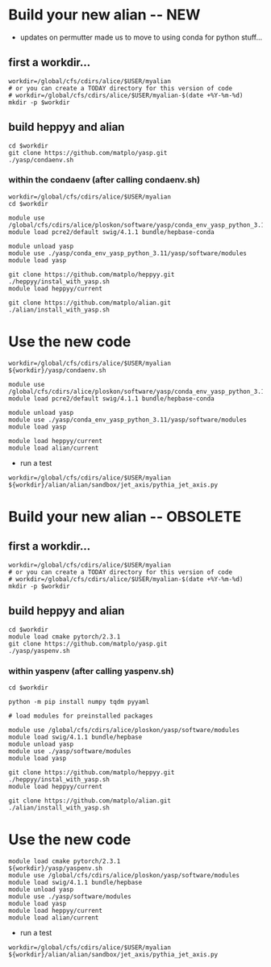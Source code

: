 # Build your new alian -- NEW

- updates on permutter made us to move to using conda for python stuff...

## first a workdir...

```
workdir=/global/cfs/cdirs/alice/$USER/myalian
# or you can create a TODAY directory for this version of code
# workdir=/global/cfs/cdirs/alice/$USER/myalian-$(date +%Y-%m-%d)
mkdir -p $workdir
```

## build heppyy and alian

```
cd $workdir
git clone https://github.com/matplo/yasp.git
./yasp/condaenv.sh
```

### within the condaenv (after calling condaenv.sh)
```
workdir=/global/cfs/cdirs/alice/$USER/myalian
cd $workdir

module use /global/cfs/cdirs/alice/ploskon/software/yasp/conda_env_yasp_python_3.11/yasp/software/modules
module load pcre2/default swig/4.1.1 bundle/hepbase-conda

module unload yasp
module use ./yasp/conda_env_yasp_python_3.11/yasp/software/modules
module load yasp

git clone https://github.com/matplo/heppyy.git
./heppyy/instal_with_yasp.sh
module load heppyy/current

git clone https://github.com/matplo/alian.git
./alian/install_with_yasp.sh
```

# Use the new code

```
workdir=/global/cfs/cdirs/alice/$USER/myalian
${workdir}/yasp/condaenv.sh 

module use /global/cfs/cdirs/alice/ploskon/software/yasp/conda_env_yasp_python_3.11/yasp/software/modules
module load pcre2/default swig/4.1.1 bundle/hepbase-conda

module unload yasp
module use ./yasp/conda_env_yasp_python_3.11/yasp/software/modules
module load yasp

module load heppyy/current
module load alian/current
```

- run a test

```
workdir=/global/cfs/cdirs/alice/$USER/myalian
${workdir}/alian/alian/sandbox/jet_axis/pythia_jet_axis.py
```


# Build your new alian -- OBSOLETE

## first a workdir...

```
workdir=/global/cfs/cdirs/alice/$USER/myalian
# or you can create a TODAY directory for this version of code
# workdir=/global/cfs/cdirs/alice/$USER/myalian-$(date +%Y-%m-%d)
mkdir -p $workdir
```

## build heppyy and alian

```
cd $workdir
module load cmake pytorch/2.3.1
git clone https://github.com/matplo/yasp.git
./yasp/yaspenv.sh 
```

### within yaspenv (after calling yaspenv.sh)
```
cd $workdir

python -m pip install numpy tqdm pyyaml

# load modules for preinstalled packages

module use /global/cfs/cdirs/alice/ploskon/yasp/software/modules
module load swig/4.1.1 bundle/hepbase 
module unload yasp
module use ./yasp/software/modules
module load yasp

git clone https://github.com/matplo/heppyy.git
./heppyy/instal_with_yasp.sh
module load heppyy/current

git clone https://github.com/matplo/alian.git
./alian/install_with_yasp.sh
```

# Use the new code

```
module load cmake pytorch/2.3.1
${workdir}/yasp/yaspenv.sh 
module use /global/cfs/cdirs/alice/ploskon/yasp/software/modules
module load swig/4.1.1 bundle/hepbase 
module unload yasp
module use ./yasp/software/modules
module load yasp
module load heppyy/current
module load alian/current
```

- run a test

```
workdir=/global/cfs/cdirs/alice/$USER/myalian
${workdir}/alian/alian/sandbox/jet_axis/pythia_jet_axis.py
```

